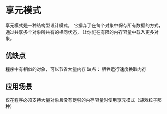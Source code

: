 # 享元模式
享元模式是一种结构型设计模式， 它摒弃了在每个对象中保存所有数据的方式， 通过共享多个对象所共有的相同状态， 让你能在有限的内存容量中载入更多对象。

## 优缺点
程序中有相似的对象，可以节省大量内存
缺点： 牺牲运行速度换取内存

## 应用场景
仅在程序必须支持大量对象且没有足够的内存容量时使用享元模式（游戏粒子那种）